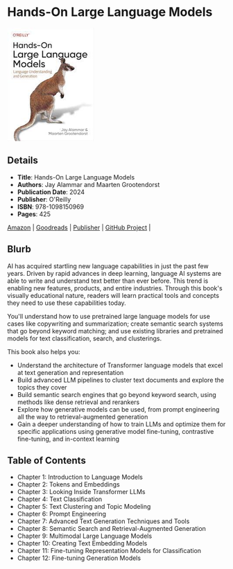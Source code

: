 # Hands-On Large Language Models

![Cover Image](hands-on-large-language-models.jpeg)

## Details

* **Title**: Hands-On Large Language Models
* **Authors**: Jay Alammar and Maarten Grootendorst
* **Publication Date**: 2024
* **Publisher**: O'Reilly
* **ISBN**: 978-1098150969
* **Pages**: 425


[Amazon](https://a.co/d/hXs5jDF) | 
[Goodreads](https://www.goodreads.com/book/show/210408850-hands-on-large-language-models) | 
[Publisher](https://www.oreilly.com/library/view/hands-on-large-language/9781098150952/) | 
[GitHub Project](https://github.com/HandsOnLLM/Hands-On-Large-Language-Models) | 

## Blurb

AI has acquired startling new language capabilities in just the past few years. Driven by rapid advances in deep learning, language AI systems are able to write and understand text better than ever before. This trend is enabling new features, products, and entire industries. Through this book's visually educational nature, readers will learn practical tools and concepts they need to use these capabilities today.

You'll understand how to use pretrained large language models for use cases like copywriting and summarization; create semantic search systems that go beyond keyword matching; and use existing libraries and pretrained models for text classification, search, and clusterings.

This book also helps you:

* Understand the architecture of Transformer language models that excel at text generation and representation
* Build advanced LLM pipelines to cluster text documents and explore the topics they cover
* Build semantic search engines that go beyond keyword search, using methods like dense retrieval and rerankers
* Explore how generative models can be used, from prompt engineering all the way to retrieval-augmented generation
* Gain a deeper understanding of how to train LLMs and optimize them for specific applications using generative model fine-tuning, contrastive fine-tuning, and in-context learning

## Table of Contents

* Chapter 1: Introduction to Language Models
* Chapter 2: Tokens and Embeddings
* Chapter 3: Looking Inside Transformer LLMs
* Chapter 4: Text Classification
* Chapter 5: Text Clustering and Topic Modeling
* Chapter 6: Prompt Engineering
* Chapter 7: Advanced Text Generation Techniques and Tools
* Chapter 8: Semantic Search and Retrieval-Augmented Generation
* Chapter 9: Multimodal Large Language Models
* Chapter 10: Creating Text Embedding Models
* Chapter 11: Fine-tuning Representation Models for Classification
* Chapter 12: Fine-tuning Generation Models
